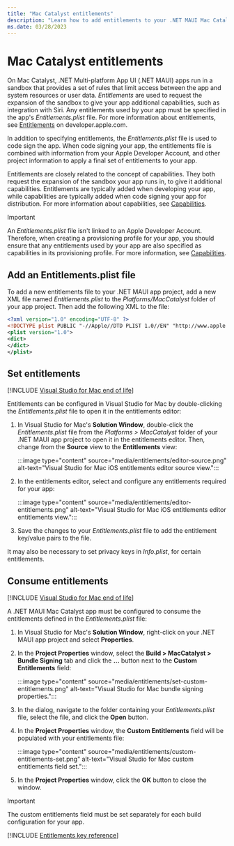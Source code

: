 ```yaml
---
title: "Mac Catalyst entitlements"
description: "Learn how to add entitlements to your .NET MAUI Mac Catalyst app, to request access to specific system resources or user data."
ms.date: 03/28/2023
---
```


# Mac Catalyst entitlements

On Mac Catalyst, .NET Multi-platform App UI (.NET MAUI) apps run in a sandbox that provides a set of rules that limit access between the app and system resources or user data. *Entitlements* are used to request the expansion of the sandbox to give your app additional capabilities, such as integration with Siri. Any entitlements used by your app must be specified in the app's *Entitlements.plist* file. For more information about entitlements, see [Entitlements](https://developer.apple.com/documentation/bundleresources/entitlements) on developer.apple.com.

In addition to specifying entitlements, the *Entitlements.plist* file is used to code sign the app. When code signing your app, the entitlements file is combined with information from your Apple Developer Account, and other project information to apply a final set of entitlements to your app.

Entitlements are closely related to the concept of capabilities. They both request the expansion of the sandbox your app runs in, to give it additional capabilities. Entitlements are typically added when developing your app, while capabilities are typically added when code signing your app for distribution. For more information about capabilities, see [Capabilities](capabilities.md).

> [!IMPORTANT]
> An *Entitlements.plist* file isn't linked to an Apple Developer Account. Therefore, when creating a provisioning profile for your app, you should ensure that any entitlements used by your app are also specified as capabilities in its provisioning profile. For more information, see [Capabilities](capabilities.md).

## Add an Entitlements.plist file

To add a new entitlements file to your .NET MAUI app project, add a new XML file named *Entitlements.plist* to the *Platforms/MacCatalyst* folder of your app project. Then add the following XML to the file:

```xml
<?xml version="1.0" encoding="UTF-8" ?>
<!DOCTYPE plist PUBLIC "-//Apple//DTD PLIST 1.0//EN" "http://www.apple.com/DTDs/PropertyList-1.0.dtd">
<plist version="1.0">
<dict>
</dict>
</plist>
```

## Set entitlements

[!INCLUDE [Visual Studio for Mac end of life](~/includes/vsmac-eol.md)]

Entitlements can be configured in Visual Studio for Mac by double-clicking the *Entitlements.plist* file to open it in the entitlements editor:

1. In Visual Studio for Mac's **Solution Window**, double-click the *Entitlements.plist* file from the *Platforms > MacCatalyst* folder of your .NET MAUI app project to open it in the entitlements editor. Then, change from the **Source** view to the **Entitlements** view:

    :::image type="content" source="media/entitlements/editor-source.png" alt-text="Visual Studio for Mac iOS entitlements editor source view.":::

1. In the entitlements editor, select and configure any entitlements required for your app:

    :::image type="content" source="media/entitlements/editor-entitlements.png" alt-text="Visual Studio for Mac iOS entitlements editor entitlements view.":::

1. Save the changes to your *Entitlements.plist* file to add the entitlement key/value pairs to the file.

It may also be necessary to set privacy keys in *Info.plist*, for certain entitlements.

## Consume entitlements

[!INCLUDE [Visual Studio for Mac end of life](~/includes/vsmac-eol.md)]

A .NET MAUI Mac Catalyst app must be configured to consume the entitlements defined in the *Entitlements.plist* file:

1. In Visual Studio for Mac's **Solution Window**, right-click on your .NET MAUI app project and select **Properties**.
1. In the **Project Properties** window, select the **Build > MacCatalyst > Bundle Signing** tab and click the **...** button next to the **Custom Entitlements** field:

    :::image type="content" source="media/entitlements/set-custom-entitlements.png" alt-text="Visual Studio for Mac bundle signing properties.":::

1. In the dialog, navigate to the folder containing your *Entitlements.plist* file, select the file, and click the **Open** button.
1. In the **Project Properties** window, the **Custom Entitlements** field will be populated with your entitlements file:

    :::image type="content" source="media/entitlements/custom-entitlements-set.png" alt-text="Visual Studio for Mac custom entitlements field set.":::

1. In the **Project Properties** window, click the **OK** button to close the window.

> [!IMPORTANT]
> The custom entitlements field must be set separately for each build configuration for your app.

[!INCLUDE [Entitlements key reference](../macios/includes/entitlements-reference.md)]
